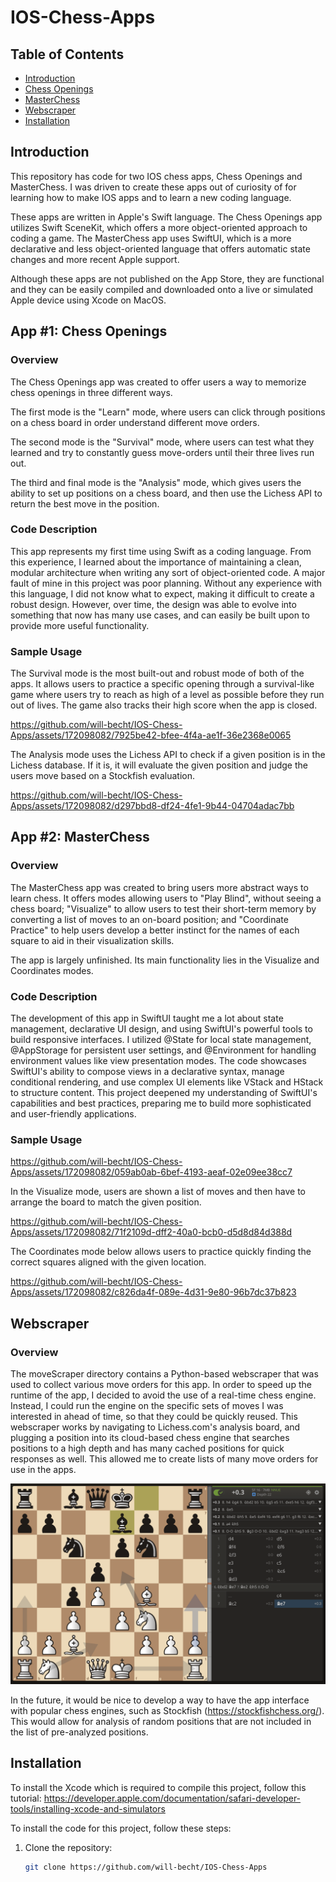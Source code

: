# IOS-Chess-Apps

## Table of Contents
- [Introduction](#introduction)
- [Chess Openings](#app-1-chess-openings)
- [MasterChess](#app-2-masterchess)
- [Webscraper](#webscraper)
- [Installation](#installation)

## Introduction
This repository has code for two IOS chess apps, Chess Openings and MasterChess. I was driven to create these apps out of curiosity of for learning how to make IOS apps and to learn a new coding language.   

These apps are written in Apple's Swift language. The Chess Openings app utilizes Swift SceneKit, which offers a more object-oriented approach to coding a game. The MasterChess app uses SwiftUI, which is a more declarative and less object-oriented language that offers automatic state changes and more recent Apple support.   

Although these apps are not published on the App Store, they are functional and they can be easily compiled and downloaded onto a live or simulated Apple device using Xcode on MacOS.

## App #1: Chess Openings
### Overview
The Chess Openings app was created to offer users a way to memorize chess openings in three different ways.   

The first mode is the "Learn" mode, where users can click through positions on a chess board in order understand different move orders.    

The second mode is the "Survival" mode, where users can test what they learned and try to constantly guess move-orders until their three lives run out.    

The third and final mode is the "Analysis" mode, which gives users the ability to set up positions on a chess board, and then use the Lichess API to return the best move in the position.

### Code Description
This app represents my first time using Swift as a coding language. From this experience, I learned about the importance of maintaining a clean, modular architecture when writing any sort of object-oriented code. A major fault of mine in this project was poor planning. Without any experience with this language, I did not know what to expect, making it difficult to create a robust design. However, over time, the design was able to evolve into something that now has many use cases, and can easily be built upon to provide more useful functionality.

### Sample Usage

The Survival mode is the most built-out and robust mode of both of the apps. It allows users to practice a specific opening through a survival-like game where users try to reach as high of a level as possible before they run out of lives. The game also tracks their high score when the app is closed.

https://github.com/will-becht/IOS-Chess-Apps/assets/172098082/7925be42-bfee-4f4a-ae1f-36e2368e0065

The Analysis mode uses the Lichess API to check if a given position is in the Lichess database. If it is, it will evaluate the given position and judge the users move based on a Stockfish evaluation.

https://github.com/will-becht/IOS-Chess-Apps/assets/172098082/d297bbd8-df24-4fe1-9b44-04704adac7bb




## App #2: MasterChess
### Overview
The MasterChess app was created to bring users more abstract ways to learn chess. It offers modes allowing users to "Play Blind", without seeing a chess board; "Visualize" to allow users to test their short-term memory by converting a list of moves to an on-board position; and "Coordinate Practice" to help users develop a better instinct for the names of each square to aid in their visualization skills.   

The app is largely unfinished. Its main functionality lies in the Visualize and Coordinates modes.

### Code Description
The development of this app in SwiftUI taught me a lot about state management, declarative UI design, and using SwiftUI's powerful tools to build responsive interfaces. I utilized @State for local state management, @AppStorage for persistent user settings, and @Environment for handling environment values like view presentation modes. The code showcases SwiftUI's ability to compose views in a declarative syntax, manage conditional rendering, and use complex UI elements like VStack and HStack to structure content. This project deepened my understanding of SwiftUI's capabilities and best practices, preparing me to build more sophisticated and user-friendly applications.

### Sample Usage

https://github.com/will-becht/IOS-Chess-Apps/assets/172098082/059ab0ab-6bef-4193-aeaf-02e09ee38cc7

In the Visualize mode, users are shown a list of moves and then have to arrange the board to match the given position.

https://github.com/will-becht/IOS-Chess-Apps/assets/172098082/71f2109d-dff2-40a0-bcb0-d5d8d84d388d

The Coordinates mode below allows users to practice quickly finding the correct squares aligned with the given location.

https://github.com/will-becht/IOS-Chess-Apps/assets/172098082/c826da4f-089e-4d31-9e80-96b7dc37b823



## Webscraper
### Overview
The moveScraper directory contains a Python-based webscraper that was used to collect various move orders for this app. In order to speed up the runtime of the app, I decided to avoid the use of a real-time chess engine. Instead, I could run the engine on the specific sets of moves I was interested in ahead of time, so that they could be quickly reused. This webscraper works by navigating to Lichess.com's analysis board, and plugging a position into its cloud-based chess engine that searches positions to a high depth and has many cached positions for quick responses as well. This allowed me to create lists of many move orders for use in the apps.   

![Flight Software](moveScraper/lichess.png)

In the future, it would be nice to develop a way to have the app interface with popular chess engines, such as Stockfish (https://stockfishchess.org/). This would allow for analysis of random positions that are not included in the list of pre-analyzed positions.



## Installation
To install the Xcode which is required to compile this project, follow this tutorial:
https://developer.apple.com/documentation/safari-developer-tools/installing-xcode-and-simulators

To install the code for this project, follow these steps:

1. Clone the repository:
   ```bash
   git clone https://github.com/will-becht/IOS-Chess-Apps
